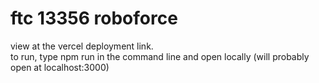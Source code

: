 # ftc 13356 roboforce

view at the vercel deployment link. <br/>
to run, type npm run in the command line and open locally (will probably open at localhost:3000)
